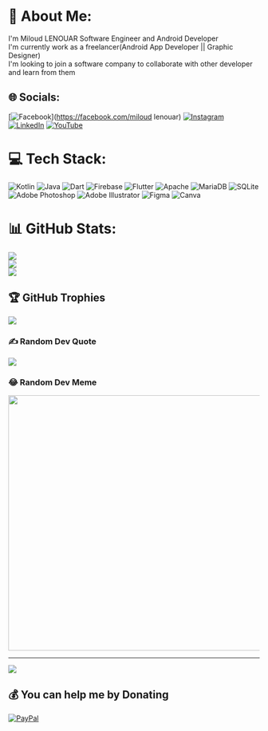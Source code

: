 # 💫 About Me:
I'm Miloud LENOUAR Software Engineer and Android Developer<br>I'm currently work as a freelancer(Android App Developer || Graphic Designer) <br>I'm looking to join a software company to collaborate with other developer and learn from them<br>


## 🌐 Socials:
[![Facebook](https://img.shields.io/badge/Facebook-%231877F2.svg?logo=Facebook&logoColor=white)](https://facebook.com/miloud lenouar) [![Instagram](https://img.shields.io/badge/Instagram-%23E4405F.svg?logo=Instagram&logoColor=white)](https://instagram.com/LenouarMiloud_404) [![LinkedIn](https://img.shields.io/badge/LinkedIn-%230077B5.svg?logo=linkedin&logoColor=white)](https://linkedin.com/in/lenouarmiloud) [![YouTube](https://img.shields.io/badge/YouTube-%23FF0000.svg?logo=YouTube&logoColor=white)](https://youtube.com/c/LENOUARMiloudTech) 

# 💻 Tech Stack:
![Kotlin](https://img.shields.io/badge/kotlin-%230095D5.svg?style=for-the-badge&logo=kotlin&logoColor=white) ![Java](https://img.shields.io/badge/java-%23ED8B00.svg?style=for-the-badge&logo=java&logoColor=white) ![Dart](https://img.shields.io/badge/dart-%230175C2.svg?style=for-the-badge&logo=dart&logoColor=white) ![Firebase](https://img.shields.io/badge/firebase-%23039BE5.svg?style=for-the-badge&logo=firebase) ![Flutter](https://img.shields.io/badge/Flutter-%2302569B.svg?style=for-the-badge&logo=Flutter&logoColor=white) ![Apache](https://img.shields.io/badge/apache-%23D42029.svg?style=for-the-badge&logo=apache&logoColor=white) ![MariaDB](https://img.shields.io/badge/MariaDB-003545?style=for-the-badge&logo=mariadb&logoColor=white) ![SQLite](https://img.shields.io/badge/sqlite-%2307405e.svg?style=for-the-badge&logo=sqlite&logoColor=white) ![Adobe Photoshop](https://img.shields.io/badge/adobephotoshop-%2331A8FF.svg?style=for-the-badge&logo=adobephotoshop&logoColor=white) ![Adobe Illustrator](https://img.shields.io/badge/adobeillustrator-%23FF9A00.svg?style=for-the-badge&logo=adobeillustrator&logoColor=white) 	![Figma](https://img.shields.io/badge/figma-%23F24E1E.svg?style=for-the-badge&logo=figma&logoColor=white) ![Canva](https://img.shields.io/badge/Canva-%2300C4CC.svg?style=for-the-badge&logo=Canva&logoColor=white)
# 📊 GitHub Stats:
![](https://github-readme-stats.vercel.app/api?username=LenouarMiloud&theme=highcontrast&hide_border=false&include_all_commits=true&count_private=true)<br/>
![](https://github-readme-streak-stats.herokuapp.com/?user=LenouarMiloud&theme=highcontrast&hide_border=false)<br/>
![](https://github-readme-stats.vercel.app/api/top-langs/?username=LenouarMiloud&theme=highcontrast&hide_border=false&include_all_commits=true&count_private=true&layout=compact)

## 🏆 GitHub Trophies
![](https://github-profile-trophy.vercel.app/?username=LenouarMiloud&theme=radical&no-frame=false&no-bg=false&margin-w=4)

### ✍️ Random Dev Quote
![](https://quotes-github-readme.vercel.app/api?type=horizontal&theme=merko)

### 😂 Random Dev Meme
<img src="https://random-memer.herokuapp.com/" width="512px"/>

---
[![](https://visitcount.itsvg.in/api?id=LenouarMiloud&icon=0&color=0)](https://visitcount.itsvg.in)

  ## 💰 You can help me by Donating
  [![PayPal](https://img.shields.io/badge/PayPal-00457C?style=for-the-badge&logo=paypal&logoColor=white)](https://paypal.me/LenouarMiloud) 

  <!-- Proudly created with GPRM ( https://gprm.itsvg.in ) -->
  
